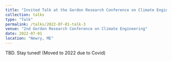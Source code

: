 ```yaml
---
title: "Invited Talk at the Gordon Research Conference on Climate Engineering: Processes and Impacts of Radiation Management Approaches to Climate Change"
collection: talks
type: "Talk"
permalink: /talks/2022-07-01-talk-3
venue: "2nd Gordon Research Conference on Climate Engineering"
date: 2022-07-01
location: "Newry, ME"
---
```


TBD. Stay tuned! (Moved to 2022 due to Covid)
